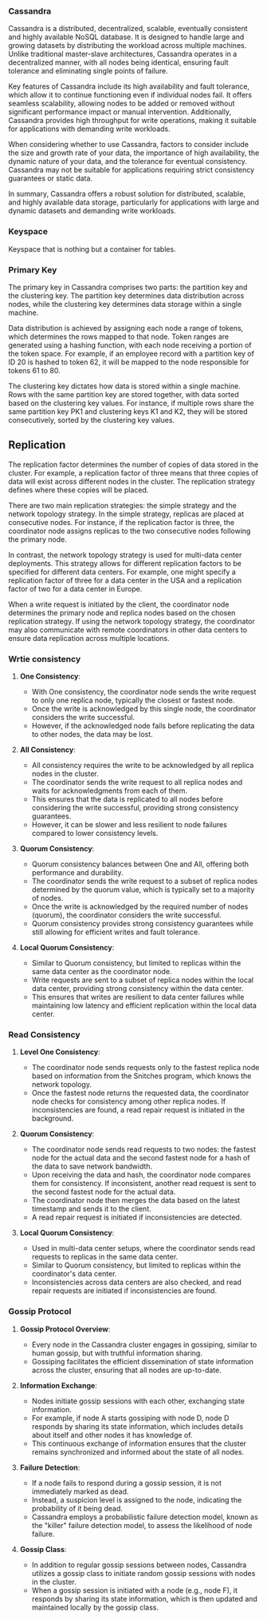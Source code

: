 ### Cassandra

Cassandra is a distributed, decentralized, scalable, eventually consistent and highly available NoSQL database. It is designed to handle large and growing datasets by distributing the workload across multiple machines. Unlike traditional master-slave architectures, Cassandra operates in a decentralized manner, with all nodes being identical, ensuring fault tolerance and eliminating single points of failure.

Key features of Cassandra include its high availability and fault tolerance, which allow it to continue functioning even if individual nodes fail. It offers seamless scalability, allowing nodes to be added or removed without significant performance impact or manual intervention. Additionally, Cassandra provides high throughput for write operations, making it suitable for applications with demanding write workloads.

When considering whether to use Cassandra, factors to consider include the size and growth rate of your data, the importance of high availability, the dynamic nature of your data, and the tolerance for eventual consistency. Cassandra may not be suitable for applications requiring strict consistency guarantees or static data.

In summary, Cassandra offers a robust solution for distributed, scalable, and highly available data storage, particularly for applications with large and dynamic datasets and demanding write workloads.

### Keyspace
Keyspace that is nothing but a container for tables.


### Primary Key
The primary key in Cassandra comprises two parts: the partition key and the clustering key. The partition key determines data distribution across nodes, while the clustering key determines data storage within a single machine.

Data distribution is achieved by assigning each node a range of tokens, which determines the rows mapped to that node. Token ranges are generated using a hashing function, with each node receiving a portion of the token space. For example, if an employee record with a partition key of ID 20 is hashed to token 62, it will be mapped to the node responsible for tokens 61 to 80.

The clustering key dictates how data is stored within a single machine. Rows with the same partition key are stored together, with data sorted based on the clustering key values. For instance, if multiple rows share the same partition key PK1 and clustering keys K1 and K2, they will be stored consecutively, sorted by the clustering key values.


## Replication

The replication factor determines the number of copies of data stored in the cluster. For example, a replication factor of three means that three copies of data will exist across different nodes in the cluster. The replication strategy defines where these copies will be placed.

There are two main replication strategies: the simple strategy and the network topology strategy. In the simple strategy, replicas are placed at consecutive nodes. For instance, if the replication factor is three, the coordinator node assigns replicas to the two consecutive nodes following the primary node.

In contrast, the network topology strategy is used for multi-data center deployments. This strategy allows for different replication factors to be specified for different data centers. For example, one might specify a replication factor of three for a data center in the USA and a replication factor of two for a data center in Europe.

When a write request is initiated by the client, the coordinator node determines the primary node and replica nodes based on the chosen replication strategy. If using the network topology strategy, the coordinator may also communicate with remote coordinators in other data centers to ensure data replication across multiple locations.

### Wrtie consistency

1.  **One Consistency**:
    
    -   With One consistency, the coordinator node sends the write request to only one replica node, typically the closest or fastest node.
    -   Once the write is acknowledged by this single node, the coordinator considers the write successful.
    -   However, if the acknowledged node fails before replicating the data to other nodes, the data may be lost.
2.  **All Consistency**:
    
    -   All consistency requires the write to be acknowledged by all replica nodes in the cluster.
    -   The coordinator sends the write request to all replica nodes and waits for acknowledgments from each of them.
    -   This ensures that the data is replicated to all nodes before considering the write successful, providing strong consistency guarantees.
    -   However, it can be slower and less resilient to node failures compared to lower consistency levels.
3.  **Quorum Consistency**:
    
    -   Quorum consistency balances between One and All, offering both performance and durability.
    -   The coordinator sends the write request to a subset of replica nodes determined by the quorum value, which is typically set to a majority of nodes.
    -   Once the write is acknowledged by the required number of nodes (quorum), the coordinator considers the write successful.
    -   Quorum consistency provides strong consistency guarantees while still allowing for efficient writes and fault tolerance.
4.  **Local Quorum Consistency**:
    
    -   Similar to Quorum consistency, but limited to replicas within the same data center as the coordinator node.
    -   Write requests are sent to a subset of replica nodes within the local data center, providing strong consistency within the data center.
    -   This ensures that writes are resilient to data center failures while maintaining low latency and efficient replication within the local data center.

### Read Consistency
1.  **Level One Consistency**:
    
    -   The coordinator node sends requests only to the fastest replica node based on information from the Snitches program, which knows the network topology.
    -   Once the fastest node returns the requested data, the coordinator node checks for consistency among other replica nodes. If inconsistencies are found, a read repair request is initiated in the background.
2.  **Quorum Consistency**:
    
    -   The coordinator node sends read requests to two nodes: the fastest node for the actual data and the second fastest node for a hash of the data to save network bandwidth.
    -   Upon receiving the data and hash, the coordinator node compares them for consistency. If inconsistent, another read request is sent to the second fastest node for the actual data.
    -   The coordinator node then merges the data based on the latest timestamp and sends it to the client.
    -   A read repair request is initiated if inconsistencies are detected.
3.  **Local Quorum Consistency**:
    
    -   Used in multi-data center setups, where the coordinator sends read requests to replicas in the same data center.
    -   Similar to Quorum consistency, but limited to replicas within the coordinator's data center.
    -   Inconsistencies across data centers are also checked, and read repair requests are initiated if inconsistencies are found.

### Gossip Protocol
1.  **Gossip Protocol Overview**:
    
    -   Every node in the Cassandra cluster engages in gossiping, similar to human gossip, but with truthful information sharing.
    -   Gossiping facilitates the efficient dissemination of state information across the cluster, ensuring that all nodes are up-to-date.
2.  **Information Exchange**:
    
    -   Nodes initiate gossip sessions with each other, exchanging state information.
    -   For example, if node A starts gossiping with node D, node D responds by sharing its state information, which includes details about itself and other nodes it has knowledge of.
    -   This continuous exchange of information ensures that the cluster remains synchronized and informed about the state of all nodes.
3.  **Failure Detection**:
    
    -   If a node fails to respond during a gossip session, it is not immediately marked as dead.
    -   Instead, a suspicion level is assigned to the node, indicating the probability of it being dead.
    -   Cassandra employs a probabilistic failure detection model, known as the "killer" failure detection model, to assess the likelihood of node failure.
4.  **Gossip Class**:
    
    -   In addition to regular gossip sessions between nodes, Cassandra utilizes a gossip class to initiate random gossip sessions with nodes in the cluster.
    -   When a gossip session is initiated with a node (e.g., node F), it responds by sharing its state information, which is then updated and maintained locally by the gossip class.
